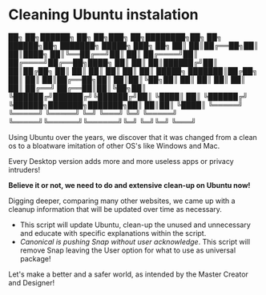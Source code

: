 # Cleaning Ubuntu instalation 
██╗   ██╗██████╗ ██╗   ██╗███╗   ██╗████████╗██╗   ██╗     ██████╗██╗     ███████╗ █████╗ ███╗   ██╗
██║   ██║██╔══██╗██║   ██║████╗  ██║╚══██╔══╝██║   ██║    ██╔════╝██║     ██╔════╝██╔══██╗████╗  ██║
██║   ██║██████╔╝██║   ██║██╔██╗ ██║   ██║   ██║   ██║    ██║     ██║     █████╗  ███████║██╔██╗ ██║
██║   ██║██╔══██╗██║   ██║██║╚██╗██║   ██║   ██║   ██║    ██║     ██║     ██╔══╝  ██╔══██║██║╚██╗██║
╚██████╔╝██████╔╝╚██████╔╝██║ ╚████║   ██║   ╚██████╔╝    ╚██████╗███████╗███████╗██║  ██║██║ ╚████║
 ╚═════╝ ╚═════╝  ╚═════╝ ╚═╝  ╚═══╝   ╚═╝    ╚═════╝      ╚═════╝╚══════╝╚══════╝╚═╝  ╚═╝╚═╝  ╚═══╝

Using Ubuntu over the years, we discover that it was changed from a clean os to a bloatware imitation of other OS's like Windows and Mac.

Every Desktop version adds more and more useless apps or privacy intruders!

**Believe it or not, we need to do and extensive clean-up on Ubuntu now!**

Digging deeper, comparing many other websites, we came up with a cleanup information that will be updated over time as necessary.
- This script will update Ubuntu, clean-up the unused and unnecessary and educate with specific explanations within the script.
- _Canonical is pushing Snap without user acknowledge_. This script will remove Snap leaving the User option for what to use as universal package!

Let's make a better and a safer world, as intended by the Master Creator and Designer!

